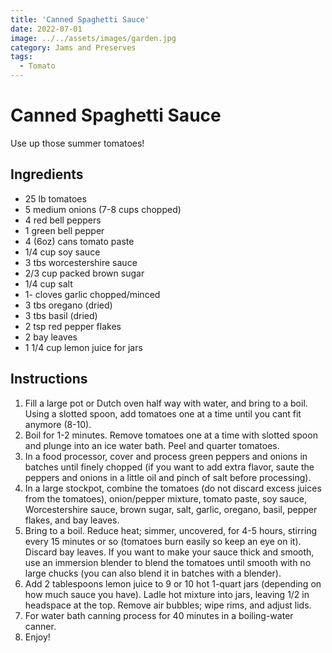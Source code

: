 ```yaml
---
title: 'Canned Spaghetti Sauce'
date: 2022-07-01
image: ../../assets/images/garden.jpg
category: Jams and Preserves
tags: 
  - Tomato
---
```



# Canned Spaghetti Sauce

Use up those summer tomatoes!
  
## Ingredients
- 25 lb tomatoes
- 5 medium onions (7-8 cups chopped)
- 4 red bell peppers
- 1 green bell pepper
- 4 (6oz) cans tomato paste
- 1/4 cup soy sauce
- 3 tbs worcestershire sauce
- 2/3 cup packed brown sugar
- 1/4 cup salt
- 1- cloves garlic chopped/minced
- 3 tbs oregano (dried)
- 3 tbs basil (dried)
- 2 tsp red pepper flakes
- 2 bay leaves
- 1 1/4 cup lemon juice for jars

## Instructions
1. Fill a large pot or Dutch oven half way with water, and bring to a boil. Using a slotted spoon, add tomatoes one at a time until you cant fit anymore (8-10).
2. Boil for 1-2 minutes. Remove tomatoes one at a time with slotted spoon and plunge into an ice water bath. Peel and quarter tomatoes.
3. In a food processor, cover and process green peppers and onions in batches until finely chopped (if you want to add extra flavor, saute the peppers and onions in a little oil and pinch of salt before processing).
4. In a large stockpot, combine the tomatoes (do not discard excess juices from the tomatoes), onion/pepper mixture, tomato paste, soy sauce, Worcestershire sauce, brown sugar, salt, garlic, oregano, basil, pepper flakes, and bay leaves.
5. Bring to a boil. Reduce heat; simmer, uncovered, for 4-5 hours, stirring every 15 minutes or so (tomatoes burn easily so keep an eye on it). Discard bay leaves. If you want to make your sauce thick and smooth, use an immersion blender to blend the tomatoes until smooth with no large chucks (you can also blend it in batches with a blender).
6. Add 2 tablespoons lemon juice to 9 or 10 hot 1-quart jars (depending on how much sauce you have). Ladle hot mixture into jars, leaving 1/2 in headspace at the top. Remove air bubbles; wipe rims, and adjust lids.
7. For water bath canning process for 40 minutes in a boiling-water canner.
8. Enjoy!

